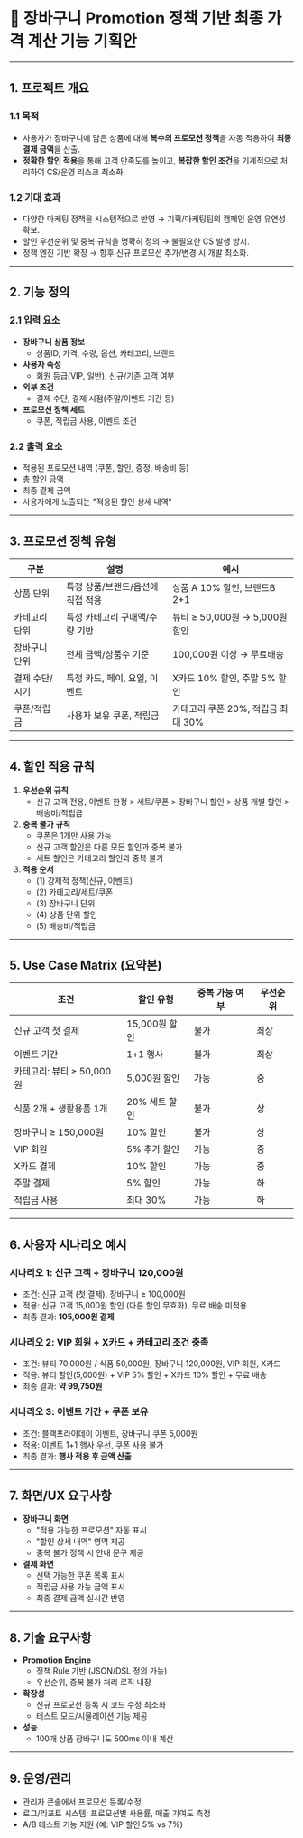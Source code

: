 # 📄 장바구니 Promotion 정책 기반 최종 가격 계산 기능 기획안

---

## 1. 프로젝트 개요

### 1.1 목적
- 사용자가 장바구니에 담은 상품에 대해 **복수의 프로모션 정책**을 자동 적용하여 **최종 결제 금액**을 산출.
- **정확한 할인 적용**을 통해 고객 만족도를 높이고, **복잡한 할인 조건**을 기계적으로 처리하여 CS/운영 리스크 최소화.

### 1.2 기대 효과
- 다양한 마케팅 정책을 시스템적으로 반영 → 기획/마케팅팀의 캠페인 운영 유연성 확보.
- 할인 우선순위 및 중복 규칙을 명확히 정의 → 불필요한 CS 발생 방지.
- 정책 엔진 기반 확장 → 향후 신규 프로모션 추가/변경 시 개발 최소화.

---

## 2. 기능 정의

### 2.1 입력 요소
- **장바구니 상품 정보**
  - 상품ID, 가격, 수량, 옵션, 카테고리, 브랜드
- **사용자 속성**
  - 회원 등급(VIP, 일반), 신규/기존 고객 여부
- **외부 조건**
  - 결제 수단, 결제 시점(주말/이벤트 기간 등)
- **프로모션 정책 세트**
  - 쿠폰, 적립금 사용, 이벤트 조건

### 2.2 출력 요소
- 적용된 프로모션 내역 (쿠폰, 할인, 증정, 배송비 등)
- 총 할인 금액
- 최종 결제 금액
- 사용자에게 노출되는 "적용된 할인 상세 내역"

---

## 3. 프로모션 정책 유형

| 구분 | 설명 | 예시 |
|------|------|------|
| 상품 단위 | 특정 상품/브랜드/옵션에 직접 적용 | 상품 A 10% 할인, 브랜드B 2+1 |
| 카테고리 단위 | 특정 카테고리 구매액/수량 기반 | 뷰티 ≥ 50,000원 → 5,000원 할인 |
| 장바구니 단위 | 전체 금액/상품수 기준 | 100,000원 이상 → 무료배송 |
| 결제 수단/시기 | 특정 카드, 페이, 요일, 이벤트 | X카드 10% 할인, 주말 5% 할인 |
| 쿠폰/적립금 | 사용자 보유 쿠폰, 적립금 | 카테고리 쿠폰 20%, 적립금 최대 30% |

---

## 4. 할인 적용 규칙

1. **우선순위 규칙**
   - 신규 고객 전용, 이벤트 한정 > 세트/쿠폰 > 장바구니 할인 > 상품 개별 할인 > 배송비/적립금
2. **중복 불가 규칙**
   - 쿠폰은 1개만 사용 가능
   - 신규 고객 할인은 다른 모든 할인과 중복 불가
   - 세트 할인은 카테고리 할인과 중복 불가
3. **적용 순서**
   - (1) 강제적 정책(신규, 이벤트)  
   - (2) 카테고리/세트/쿠폰  
   - (3) 장바구니 단위  
   - (4) 상품 단위 할인  
   - (5) 배송비/적립금

---

## 5. Use Case Matrix (요약본)

| 조건 | 할인 유형 | 중복 가능 여부 | 우선순위 |
|------|-----------|----------------|----------|
| 신규 고객 첫 결제 | 15,000원 할인 | 불가 | 최상 |
| 이벤트 기간 | 1+1 행사 | 불가 | 최상 |
| 카테고리: 뷰티 ≥ 50,000원 | 5,000원 할인 | 가능 | 중 |
| 식품 2개 + 생활용품 1개 | 20% 세트 할인 | 불가 | 상 |
| 장바구니 ≥ 150,000원 | 10% 할인 | 불가 | 상 |
| VIP 회원 | 5% 추가 할인 | 가능 | 중 |
| X카드 결제 | 10% 할인 | 가능 | 중 |
| 주말 결제 | 5% 할인 | 가능 | 하 |
| 적립금 사용 | 최대 30% | 가능 | 하 |

---

## 6. 사용자 시나리오 예시

### 시나리오 1: 신규 고객 + 장바구니 120,000원
- 조건: 신규 고객 (첫 결제), 장바구니 ≥ 100,000원
- 적용: 신규 고객 15,000원 할인 (다른 할인 무효화), 무료 배송 미적용
- 최종 결과: **105,000원 결제**

### 시나리오 2: VIP 회원 + X카드 + 카테고리 조건 충족
- 조건: 뷰티 70,000원 / 식품 50,000원, 장바구니 120,000원, VIP 회원, X카드
- 적용: 뷰티 할인(5,000원) + VIP 5% 할인 + X카드 10% 할인 + 무료 배송
- 최종 결과: **약 99,750원**

### 시나리오 3: 이벤트 기간 + 쿠폰 보유
- 조건: 블랙프라이데이 이벤트, 장바구니 쿠폰 5,000원
- 적용: 이벤트 1+1 행사 우선, 쿠폰 사용 불가
- 최종 결과: **행사 적용 후 금액 산출**

---

## 7. 화면/UX 요구사항

- **장바구니 화면**
  - "적용 가능한 프로모션" 자동 표시
  - "할인 상세 내역" 영역 제공
  - 중복 불가 정책 시 안내 문구 제공
- **결제 화면**
  - 선택 가능한 쿠폰 목록 표시
  - 적립금 사용 가능 금액 표시
  - 최종 결제 금액 실시간 반영

---

## 8. 기술 요구사항

- **Promotion Engine**
  - 정책 Rule 기반 (JSON/DSL 정의 가능)
  - 우선순위, 중복 불가 처리 로직 내장
- **확장성**
  - 신규 프로모션 등록 시 코드 수정 최소화
  - 테스트 모드/시뮬레이션 기능 제공
- **성능**
  - 100개 상품 장바구니도 500ms 이내 계산

---

## 9. 운영/관리

- 관리자 콘솔에서 프로모션 등록/수정
- 로그/리포트 시스템: 프로모션별 사용률, 매출 기여도 측정
- A/B 테스트 기능 지원 (예: VIP 할인 5% vs 7%)